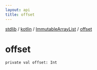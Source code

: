 ```yaml
---
layout: api
title: offset
---
```

[stdlib](../../index.html) / [kotlin](../index.html) / [ImmutableArrayList](index.html) / [offset](offset.html)

# offset

```
private val offset: Int
```
